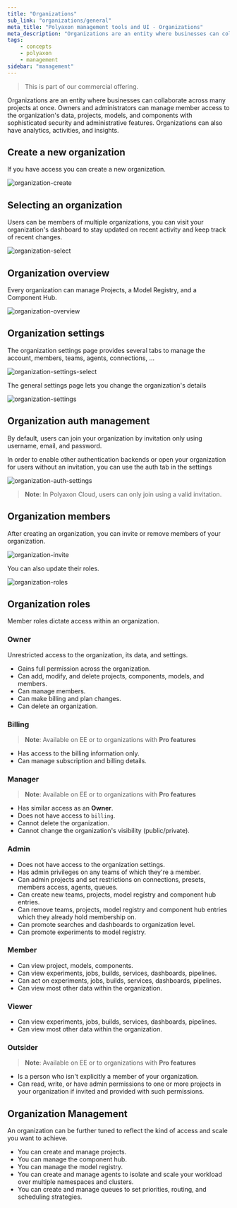 ```yaml
---
title: "Organizations"
sub_link: "organizations/general"
meta_title: "Polyaxon management tools and UI - Organizations"
meta_description: "Organizations are an entity where businesses can collaborate across many projects at once."
tags:
    - concepts
    - polyaxon
    - management
sidebar: "management"
---
```


<blockquote class="commercial">This is part of our commercial offering.</blockquote>

Organizations are an entity where businesses can collaborate across many projects at once.
Owners and administrators can manage member access to the organization's data, projects, models, and components with sophisticated security and administrative features.
Organizations can also have analytics, activities, and insights.

## Create a new organization

If you have access you can create a new organization.

![organization-create](../../../../content/images/dashboard/orgs/create.png)

## Selecting an organization

Users can be members of multiple organizations,
you can visit your organization's dashboard to stay updated on recent activity and keep track of recent changes.

![organization-select](../../../../content/images/dashboard/orgs/select.png)

## Organization overview

Every organization can manage Projects, a Model Registry, and a Component Hub.

![organization-overview](../../../../content/images/dashboard/orgs/overview.png)

## Organization settings

The organization settings page provides several tabs to manage the account, members, teams, agents, connections, ...

![organization-settings-select](../../../../content/images/dashboard/orgs/settings-select.png)

The general settings page lets you change the organization's details

![organization-settings](../../../../content/images/dashboard/orgs/settings.png)

## Organization auth management

By default, users can join your organization by invitation only using username, email, and password.

In order to enable other authentication backends or open your organization for users without an invitation, you can use the auth tab in the settings

![organization-auth-settings](../../../../content/images/dashboard/orgs/auth-settings.png)

> **Note**: In Polyaxon Cloud, users can only join using a valid invitation.

## Organization members

After creating an organization,
you can invite or remove members of your organization.

![organization-invite](../../../../content/images/dashboard/orgs/invite.png)

You can also update their roles.

![organization-roles](../../../../content/images/dashboard/orgs/roles.png)


## Organization roles

Member roles dictate access within an organization.

### Owner

Unrestricted access to the organization, its data, and settings.

 * Gains full permission across the organization.
 * Can add, modify, and delete projects, components, models, and members.
 * Can manage members.
 * Can make billing and plan changes.
 * Can delete an organization.

### Billing

> **Note**: Available on EE or to organizations with **Pro features**

 * Has access to the billing information only.
 * Can manage subscription and billing details.

### Manager

> **Note**: Available on EE or to organizations with **Pro features**

 * Has similar access as an **Owner**.
 * Does not have access to `billing`.
 * Cannot delete the organization.
 * Cannot change the organization's visibility (public/private).

### Admin

 * Does not have access to the organization settings. 
 * Has admin privileges on any teams of which they're a member.
 * Can admin projects and set restrictions on connections, presets, members access, agents, queues.
 * Can create new teams, projects, model registry and component hub entries.
 * Can remove teams, projects, model registry and component hub entries which they already hold membership on.
 * Can promote searches and dashboards to organization level.
 * Can promote experiments to model registry.

### Member
 
 * Can view project, models, components.
 * Can view experiments, jobs, builds, services, dashboards, pipelines.
 * Can act on experiments, jobs, builds, services, dashboards, pipelines.
 * Can view most other data within the organization.

### Viewer

 * Can view experiments, jobs, builds, services, dashboards, pipelines.
 * Can view most other data within the organization.

### Outsider

> **Note**: Available on EE or to organizations with **Pro features**

 * Is a person who isn't explicitly a member of your organization.
 * Can read, write, or have admin permissions to one or more projects in your organization if invited and provided with such permissions.


## Organization Management

An organization can be further tuned to reflect the kind of access and scale you want to achieve.

 * You can create and manage projects.
 * You can manage the component hub.
 * You can manage the model registry.
 * You can create and manage agents to isolate and scale your workload over multiple namespaces and clusters.
 * You can create and manage queues to set priorities, routing, and scheduling strategies.
